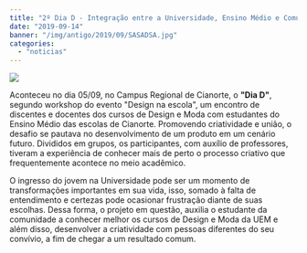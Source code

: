 ```yaml
---
title: "2º Dia D - Integração entre a Universidade, Ensino Médio e Comunidade Externa"
date: "2019-09-14"
banner: "/img/antigo/2019/09/SASADSA.jpg"
categories: 
  - "noticias"
---
```


![](/img/antigo/2019/09/SASADSA.jpg)

Aconteceu no dia 05/09, no Campus Regional de Cianorte, o **"Dia D"**, segundo workshop do evento "Design na escola", um encontro de discentes e docentes dos cursos de Design e Moda com estudantes do Ensino Médio das escolas de Cianorte. Promovendo criatividade e união, o desafio se pautava no desenvolvimento de um produto em um cenário futuro. Divididos em grupos, os participantes, com auxílio de professores, tiveram a experiência de conhecer mais de perto o processo criativo que frequentemente acontece no meio acadêmico.

O ingresso do jovem na Universidade pode ser um momento de transformações importantes em sua vida, isso, somado à falta de entendimento e certezas pode ocasionar frustração diante de suas escolhas. Dessa forma, o projeto em questão, auxilia o estudante da comunidade a conhecer melhor os cursos de Design e Moda da UEM e além disso, desenvolver a criatividade com pessoas diferentes do seu convívio, a fim de chegar a um resultado comum.


